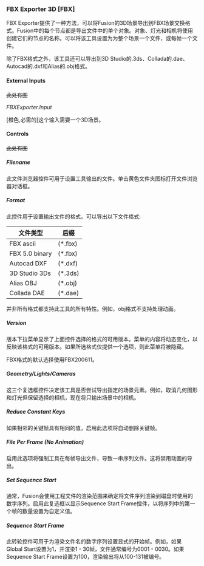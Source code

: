### FBX Exporter 3D [FBX]

FBX Exporter提供了一种方法，可以将Fusion的3D场景导出到FBX场景交换格式。Fusion中的每个节点都是导出文件中的单个对象。对象、灯光和相机将使用创建它们的节点的名称。可以将该工具设置为为整个场景一个文件，或每帧一个文件。

除了FBX格式之外，该工具还可以导出到3D Studio的.3ds、Collada的.dae、Autocad的.dxf和Alias的.obj格式。

#### External Inputs

~~此处有图~~

*FBXExporter.Input*

[橙色,必需的]这个输入需要一个3D场景。

#### Controls

~~此处有图~~

##### Filename

此文件浏览器控件可用于设置工具输出的文件。单击黄色文件夹图标打开文件浏览器对话框。

##### Format

此控件用于设置输出文件的格式。可以导出以下文件格式:

| 文件类型       | 后缀    |
| -------------- | ------- |
| FBX ascii      | (*.fbx) |
| FBX 5.0 binary | (*.fbx) |
| Autocad DXF    | (*.dxf) |
| 3D Studio 3Ds  | (*.3ds) |
| Alias OBJ      | (*.obj) |
| Collada DAE    | (*.dae) |

并非所有格式都支持此工具的所有特性。例如，obj格式不支持处理动画。

##### Version

版本下拉菜单显示了上面控件选择的格式的可用版本。菜单的内容将动态变化，以反映该格式的可用版本。如果所选格式仅提供一个选项，则此菜单将被隐藏。

FBX格式的默认选择使用FBX200611。

##### Geometry/Lights/Cameras

这三个复选框控件决定该工具是否尝试导出指定的场景元素。例如，取消几何图形和灯光但保留选择的相机，现在将只输出场景中的相机。

##### Reduce Constant Keys

如果相邻的关键帧具有相同的值，启用此选项将自动删除关键帧。

##### File Per Frame (No Animation)

启用此选项将强制工具在每帧导出文件，导致一串序列文件。这将禁用动画的导出。

##### Set Sequence Start

通常，Fusion会使用工程文件的渲染范围来确定将文件序列渲染到磁盘时使用的数字序列。启用此复选框以显示Sequence Start Frame控件，以将序列中的第一个帧的数量设置为自定义值。

##### Sequence Start Frame

此转轮控件可用于为渲染文件名的数字序列设置显式的开始帧。例如，如果Global Start设置为1，并渲染1 - 30帧，文件通常编号为0001 - 0030。如果Sequence Start Frame设置为100，渲染输出将从100-131被编号。